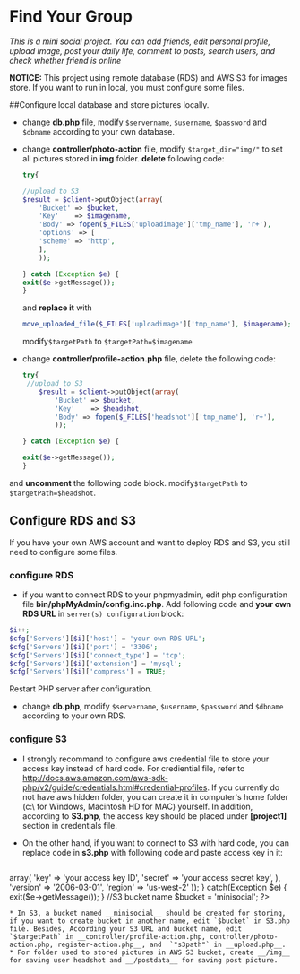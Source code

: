 # Find Your Group
_This is a mini social project. You can add friends, edit personal profile, upload image, post your daily life, comment to posts, search users, and check whether friend is online_

__NOTICE:__ This project using remote database (RDS) and AWS S3 for images store. If you want to run in local, you must configure some files.

##Configure local database and store pictures locally. 

* change __db.php__ file, modify `$servername`, `$username`, `$password` and `$dbname` according to your own database.
* change __controller/photo-action__ file, modify `$target_dir="img/"` to set all pictures stored in __img__ folder. __delete__ following code:

	```php
	try{

    //upload to S3
	$result = $client->putObject(array(
		'Bucket' => $bucket,
		'Key'    => $imagename,
		'Body' => fopen($_FILES['uploadimage']['tmp_name'], 'r+'),
		'options' => [
		'scheme' => 'http',
		],
		));

	} catch (Exception $e) {
	exit($e->getMessage());
	}
	```


	and __replace it__ with  
	
	```php
	move_uploaded_file($_FILES['uploadimage']['tmp_name'], $imagename);
	```
 	modify`$targetPath` to `$targetPath=$imagename`
* change __controller/profile-action.php__ file, delete the following code: 
  
	```php
	try{
  	 //upload to S3
		$result = $client->putObject(array(
			'Bucket' => $bucket,
			'Key'    => $headshot,
			'Body' => fopen($_FILES['headshot']['tmp_name'], 'r+'),
			));

	} catch (Exception $e) {

	exit($e->getMessage());
	}
	```  
and __uncomment__ the following code block. modify`$targetPath` to `$targetPath=$headshot`. 

  

## Configure RDS and S3  
If you have your own AWS account and want to deploy RDS and S3, you still need to configure some files.  
### configure RDS
* if you want to connect RDS to your phpmyadmin, edit php configuration file __bin/phpMyAdmin/config.inc.php__. Add following code and __your own RDS URL__ in `server(s) configuration` block:

 ```php
$i++;
$cfg['Servers'][$i]['host'] = 'your own RDS URL';
$cfg['Servers'][$i]['port'] = '3306';
$cfg['Servers'][$i]['connect_type'] = 'tcp';
$cfg['Servers'][$i]['extension'] = 'mysql';
$cfg['Servers'][$i]['compress'] = TRUE;
 ```
Restart PHP server after configuration.  
* change __db.php__, modify `$servername`, `$username`, `$password` and `$dbname` according to your own RDS.



### configure S3

* I strongly recommand to configure aws credential file to store your access key instead of hard code.
For crediential file, refer to http://docs.aws.amazon.com/aws-sdk-php/v2/guide/credentials.html#credential-profiles. If you currently do not have aws hidden folder, you can create it in computer's home folder (c:\\ for Windows, Macintosh HD for MAC) yourself. In addition, according to __S3.php__, the access key should be placed under __[project1]__ section in credentials file. 

* On the other hand, if you want to connect to S3 with hard code, you can replace code in __s3.php__ with following code and paste access key in it:

  ```php
<?php
require 'aws/vendor/autoload.php';
use Aws\S3\S3Client ;
use Aws\S3\Exception\S3Exception;
try{
    $client = S3Client::factory(array(
        'credentials' => array(
            'key'    => 'your access key ID',
            'secret' => 'your access secret key',
         ),
        'version' => '2006-03-01',
        'region' => 'us-west-2'
    ));
    } catch(Exception $e) {
     exit($e->getMessage());
} 
//S3 bucket name
$bucket = 'minisocial';
?>
  ```   
* In S3, a bucket named __minisocial__ should be created for storing, if you want to create bucket in another name, edit `$bucket` in S3.php file. Besides, According your S3 URL and bucket name, edit `$targetPath` in __controller/profile-action.php, controller/photo-action.php, register-action.php__, and  `"s3path"` in __upload.php__.
* For folder used to stored pictures in AWS S3 bucket, create __/img__ for saving user headshot and __/postdata__ for saving post picture.  